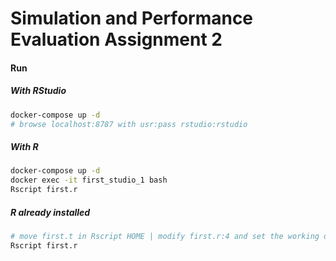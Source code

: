 # Simulation and Performance Evaluation Assignment 2

#### Run

##### With RStudio

```sh
docker-compose up -d
# browse localhost:8787 with usr:pass rstudio:rstudio
```

##### With R
```sh
docker-compose up -d
docker exec -it first_studio_1 bash
Rscript first.r
```

##### R already installed
```sh
# move first.t in Rscript HOME | modify first.r:4 and set the working directory
Rscript first.r
```